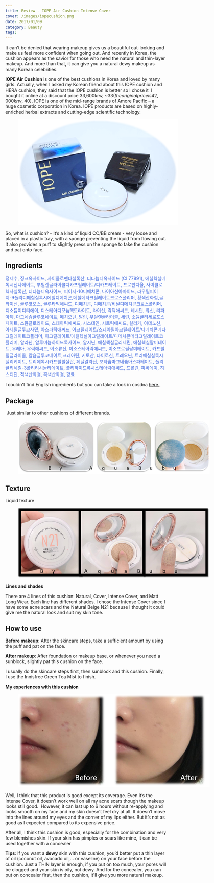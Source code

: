 ```yaml
---
title: Review - IOPE Air Cushion Intense Cover
cover: /images/iopecushion.png
date: 2017/01/09
category: Beauty
tags:
---
```


It can’t be denied that wearing makeup gives us a beautiful out-looking and make us feel more confident when going out. And recently in Korea, the cushion appears as the savior for those who need the natural and thin-layer makeup. And more than that, it can give you a natural dewy makeup as many Korean celebrities.


**IOPE Air Cushion** is one of the best cushions in Korea and loved by many girls. Actually, when I asked my Korean friend about this IOPE cushion and HERA cushion, they said that the IOPE cushion is better so I chose it  I bought it online at a discount price 33,600krw, ~$33 (the original price is 42,000krw, ~$40). IOPE is one of the mid-range brands of Amore Pacific – a huge cosmetic corporation in Korea. IOPE products are based on highly-enriched herbal extracts and cutting-edge scientific technology.


<figure style="width: 500px" class="align-center">
  <img src="./iopecushion-1.png" alt="">
  <figcaption></figcaption>
</figure>

So, what is cushion? – It’s a kind of liquid CC/BB cream - very loose and placed in a plastic tray, with a sponge preventing the liquid from flowing out. It also provides a puff to slightly press on the sponge to take the cushion and pat onto face.


## Ingredients

<span style="color:royalblue"> 정제수, 징크옥사이드, 사이클로펜타실록산, 티타늄디옥사이드 (CI 77891), 에칠헥실메톡시신나메이트, 부틸렌글라이콜디카프릴레이트/디카프레이트, 프로판디올, 사이클로헥사실록산, 티타늄디옥사이드, 피이지-10디메치콘, 나이아신아마이드, 라우릴피이지-9폴리디메칠실록시에칠디메치콘,메칠메타크릴레이트크로스폴리머, 황색산화철,글라이신, 글루코오스, 글루타믹애씨드, 디메치콘, 디메치콘/비닐디메치콘크로스폴리머, 디소듐이디티에이, 디스테아디모늄헥토라이트, 라이신, 락틱애씨드, 레시틴, 류신, 리파아제, 마그네슘글루코네이트, 메치오닌, 발린, 부틸렌글라이콜, 세린, 소듐글리세로포스페이트, 소듐클로라이드, 스테아릭애씨드, 시스테인, 시트릭애씨드, 실리카, 아데노신, 아세틸글루코사민, 아스파틱애씨드, 아크릴레이트/스테아릴아크릴레이트/디메치콘메타크릴레이트코폴리머, 아크릴레이트/에칠헥실아크릴레이트/디메치콘메타크릴레이트코폴리머, 알라닌, 알루미늄하이드록사이드, 알지닌, 에칠헥실글리세린, 에칠헥실팔미테이트, 우레아, 우릭애씨드, 이소류신, 이소스테아릭애씨드, 이소프로필팔미테이트, 카프릴릴글라이콜, 칼슘글루코네이트,크레아틴, 키토산, 타이로신, 트레오닌, 트리메칠실록시실리케이트, 트리에톡시카프릴릴실란, 페닐알라닌, 포타슘마그네슘아스파테이트, 폴리글리세릴-3폴리리시놀리에이트, 폴리하이드록시스테아릭애씨드, 프롤린, 피씨에이, 히스티딘, 적색산화철, 흑색산화철, 향료 </span>


I couldn't find English ingredients but you can take a look in cosdna  <a href="http://www.cosdna.com/eng/cosmetic_afe8286137.html" target="_blank"> here.</a> 


## Package

 Just similar to other cushions of different brands.
 
 
 <figure style="width: 600px" class="align-center">
  <img src="./iopecushion-2.png" alt="">
  <figcaption> </figcaption>
</figure>

## Texture

Liquid texture


<figure style="width: 600px" class="align-center">
  <img src="./iopecushion-3.png" alt="">
  <figcaption> </figcaption>
</figure>

**Lines and shades**

There are 4 lines of this cushion: Natural, Cover, Intense Cover, and Matt Long Wear. Each line has different shades. I chose the Intense Cover since I have some acne scars and the Natural Beige N21 because I thought it could give me the natural look and suit my skin tone.


## How to use

**Before makeup**: After the skincare steps, take a sufficient amount by using the puff and pat on the face.


**After makeup**: After foundation or makeup base, or whenever you need a sunblock, slightly pat this cushion on the face.


I usually do the skincare steps first, then sunblock and this cushion. Finally, I use the Innisfree Green Tea Mist to finish.


**My experiences with this cushion**

<figure style="width: 600px" class="align-center">
  <img src="./iopecushion-4.png" alt="">
  <figcaption> </figcaption>
</figure>


Well, I think that this product is good except its coverage. Even it’s the Intense Cover, it doesn’t work well on all my acne scars though the makeup looks still good.  However, it can last up to 6 hours without re-applying and looks smooth on my face and my skin doesn’t feel dry at all. It doesn’t move into the lines around my eyes and the corner of my lips either. But it’s not as good as I expected compared to its expensive price.


After all, I think this cushion is good, especially for the combination and very few blemishes skin. If your skin has pimples or scars like mine, it can be used together with a concealer


**Tips**:  If you want a **dewy** skin with this cushion, you’d better put a thin layer of oil (coconut oil, avocado oil,… or vaseline) on your face before the cushion. Just a THIN layer is enough, if you put on too much, your pores will be clogged and your skin is oily, not dewy. And for the concealer, you can put on concealer first, then the cushion, it'll give you more natural makeup.
